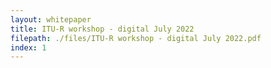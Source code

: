 ```yaml
---
layout: whitepaper
title: ITU-R workshop - digital July 2022
filepath: ./files/ITU-R workshop - digital July 2022.pdf
index: 1
---
```

